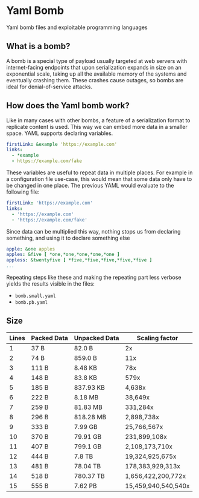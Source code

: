 # Yaml Bomb

Yaml bomb files and exploitable programming languages

## What is a bomb?

A bomb is a special type of payload usually targeted at web servers with internet-facing endpoints that upon serialization expands in size on an exponential scale, taking up all the available memory of the systems and eventually crashing them. These crashes cause outages, so bombs are ideal for denial-of-service attacks.

## How does the Yaml bomb work?

Like in many cases with other bombs, a feature of a serialization format to replicate content is used. This way we can embed more data in a smaller space. YAML supports declaring variables. 

```yaml
firstLink: &example 'https://example.com'
links:
  - *example
  - https://example.com/fake
```

These variables are useful to repeat data in multiple places. For example in a configuration file use-case, this would mean that some data only have to be changed in one place. The previous YAML would evaluate to the following file:

```yaml
firstLink: 'https://example.com'
links:
  - 'https://example.com'
  - 'https://example.com/fake'
```

Since data can be multiplied this way, nothing stops us from declaring something, and using it to declare something else

```yaml
apple: &one apples
apples: &five [ *one,*one,*one,*one,*one ]
appless: &twentyfive [ *five,*five,*five,*five,*five ]
...
```

Repeating steps like these and making the repeating part less verbose yields the results visible in the files:

- `bomb.small.yaml`
- `bomb.pb.yaml`

## Size

|Lines|Packed Data|Unpacked Data|Scaling factor|
|-|-|-|-|
|1|37 B|82.0 B|2x|
|2|74 B|859.0 B|11x|
|3|111 B|8.48 KB|78x|
|4|148 B|83.8 KB|579x|
|5|185 B|837.93 KB|4,638x|
|6|222 B|8.18 MB|38,649x|
|7|259 B|81.83 MB|331,284x|
|8|296 B|818.28 MB|2,898,738x|
|9|333 B|7.99 GB|25,766,567x|
|10|370 B|79.91 GB|231,899,108x|
|11|407 B|799.1 GB|2,108,173,710x|
|12|444 B|7.8 TB|19,324,925,675x|
|13|481 B|78.04 TB|178,383,929,313x|
|14|518 B|780.37 TB|1,656,422,200,772x|
|15|555 B|7.62 PB|15,459,940,540,540x|
